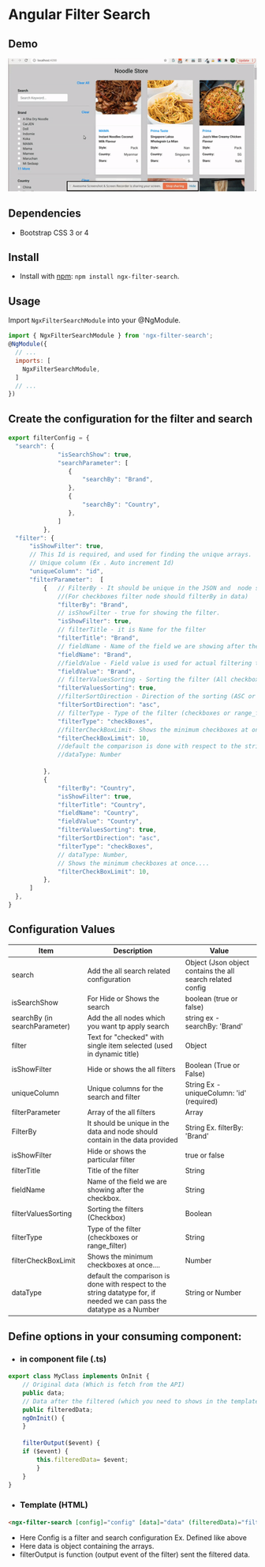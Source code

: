 
# Angular Filter Search

## Demo

![Alt Text](https://raw.githubusercontent.com/Nilesh5995/ngx-filter-search/main/demo/npm-filter-search-demo.gif)

## Dependencies
* Bootstrap CSS 3 or 4

## Install

* Install with [npm](https://www.npmjs.com): `npm install ngx-filter-search`.

## Usage

Import `NgxFilterSearchModule` into your @NgModule.

```js
import { NgxFilterSearchModule } from 'ngx-filter-search';
@NgModule({
  // ...
  imports: [
    NgxFilterSearchModule,
  ]
  // ...
})

```

##  Create the configuration for the filter and search



```javascript
export filterConfig = {
  "search": {
              "isSearchShow": true,
              "searchParameter": [
                 {
                     "searchBy": "Brand",
                 },
                 {
                     "searchBy": "Country",
                 },
              ]
          },
  "filter": {
      "isShowFilter": true,
      // This Id is required, and used for finding the unique arrays.
      // Unique column (Ex . Auto increment Id)
      "uniqueColumn": "id",
      "filterParameter":  [
          {   // FilterBy - It should be unique in the JSON and  node should contain in the data provided
              //(For checkboxes filter node should filterBy in data)
              "filterBy": "Brand",
              // isShowFilter - true for showing the filter.
              "isShowFilter": true,
              // filterTitle - it is Name for the filter
              "filterTitle": "Brand",
              // fieldName - Name of the field we are showing after the checkbox.
              "fieldName": "Brand",
              //fieldValue - Field value is used for actual filtering the data
              "fieldValue": "Brand",
              // filterValuesSorting - Sorting the filter (All checkboxes is sorting)
              "filterValuesSorting": true,
              //filterSortDirection - Direction of the sorting (ASC or DESC)
              "filterSortDirection": "asc",
              // filterType - Type of the filter (checkboxes or range_filter)
              "filterType": "checkBoxes",
              //filterCheckBoxLimit- Shows the minimum checkboxes at once....
              "filterCheckBoxLimit": 10,
              //default the comparison is done with respect to the string datatype for, if needed we can pass the datatype as a Number
              //dataType: Number

          },
          {
              "filterBy": "Country",
              "isShowFilter": true,
              "filterTitle": "Country",
              "fieldName": "Country",
              "fieldValue": "Country",
              "filterValuesSorting": true,
              "filterSortDirection": "asc",
              "filterType": "checkBoxes",
              // dataType: Number,
              // Shows the minimum checkboxes at once....
              "filterCheckBoxLimit": 10,
          },
      ]
  },
}

```


## Configuration Values

|  Item             | Description                                |  Value     |
| --------------------- | ------------------------------------------ | ----------------  |
| search   | Add the all search related configuration             | Object (Json object contains the all search related config|
| isSearchShow              | For Hide or Shows the search        | boolean (true or false)       |
| searchBy (in searchParameter) |  Add the all nodes which you want tp apply search     | string ex - searchBy: 'Brand' |
| filter               | Text for "checked" with single item selected (used in dynamic title)    | Object |
| isShowFilter         |  Hide or shows the all filters  | Boolean (True or False) |
| uniqueColumn     | Unique columns for the search and filter   | String Ex -  uniqueColumn: 'id' (required)      |
| filterParameter          | Array of the all filters | Array         |
| FilterBy           | It should be unique in the data and  node should contain in the data provided | String Ex. filterBy: 'Brand' |
| isShowFilter     | Hide or shows the particular filter  | true or false |
| filterTitle    | Title of the filter | String |
| fieldName | Name of the field we are showing after the checkbox. | String |
| filterValuesSorting | Sorting the filters (Checkbox) | Boolean  |
| filterType | Type of the filter (checkboxes or range_filter)| String |
|filterCheckBoxLimit | Shows the minimum checkboxes at once.... | Number |
|dataType | default the comparison is done with respect to the string datatype for, if needed we can pass the datatype as a Number | String or Number |


## Define options in your consuming component:
- ### in component file (.ts)

```js
export class MyClass implements OnInit {
    // Original data (Which is fetch from the API)
    public data;
    // Data after the filtered (which you need to shows in the template)
    public filteredData;
    ngOnInit() {
    }

    filterOutput($event) {
    if ($event) {
        this.filteredData= $event;
        }
    }
}
```

- ### Template (HTML)
```html
<ngx-filter-search [config]="config" [data]="data" (filteredData)="filterOutput($event)"><ngx-filter-search>
```
* Here Config is a filter and search configuration Ex. Defined like above
* Here data is  object containing the arrays.
* filterOutput is function (output event of the filter) sent the filtered data.